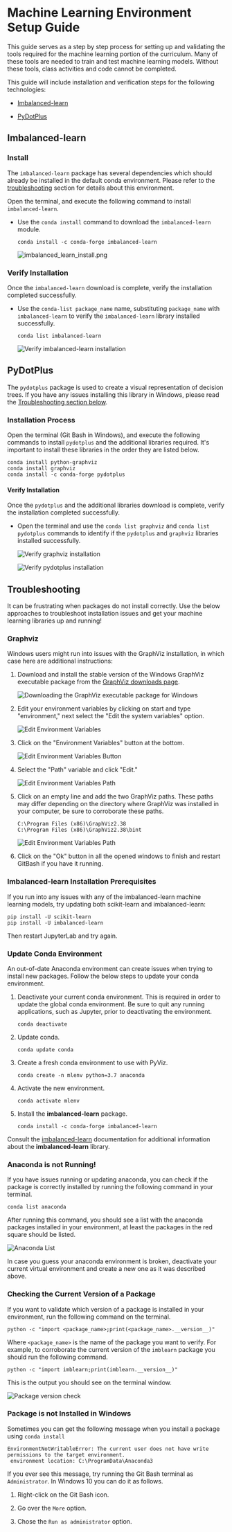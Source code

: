 # Machine Learning Environment Setup Guide

This guide serves as a step by step process for setting up and validating the tools required for the machine learning portion of the curriculum. Many of these tools are needed to train and test machine learning models. Without these tools, class activities and code cannot be completed.

This guide will include installation and verification steps for the following technologies:

* [Imbalanced-learn](#Imbalanced-learn)

* [PyDotPlus](#PyDotPlus)

## Imbalanced-learn

### Install

The `imbalanced-learn` package has several dependencies which should already be installed in the default conda environment. Please refer to the [troubleshooting](#Troubleshooting) section for details about this environment.

Open the terminal, and execute the following command to install `imbalanced-learn`.

* Use the `conda install` command to download the `imbalanced-learn` module.

  ```shell
  conda install -c conda-forge imbalanced-learn
  ```

  ![imbalanced_learn_install.png](Images/imbalanced_learn_install.png)

### Verify Installation

Once the `imbalanced-learn` download is complete, verify the installation completed successfully.

* Use the `conda-list package_name` name, substituting `package_name` with `imbalanced-learn` to verify the `imbalanced-learn` library installed successfully.

  ```shell
  conda list imbalanced-learn
  ```

  ![Verify imbalanced-learn installation](Images/imbalanced_learn_verify.png)

## PyDotPlus

The `pydotplus` package is used to create a visual representation of decision trees. If you have any issues installing this library in Windows, please read the [Troubleshooting section below](#Troubleshooting).

### Installation Process

Open the terminal (Git Bash in Windows), and execute the following commands to install `pydotplus` and the additional libraries required. It's important to install these libraries in the order they are listed below.

```shell
conda install python-graphviz
conda install graphviz
conda install -c conda-forge pydotplus
```

#### Verify Installation

Once the `pydotplus` and the additional libraries download is complete, verify the installation completed successfully.

* Open the terminal and use the `conda list graphviz` and `conda list pydotplus` commands to identify if the `pydotplus` and `graphviz` libraries installed successfully.

  ![Verify graphviz installation](Images/graphviz-verify.png)

  ![Verify pydotplus installation](Images/pydotplus-verify.png)


## Troubleshooting

It can be frustrating when packages do not install correctly. Use the below approaches to troubleshoot installation issues and get your machine learning libraries up and running!

### Graphviz

Windows users might run into issues with the GraphViz installation, in which case here are additional instructions:

1. Download and install the stable version of the Windows GraphViz executable package from the [GraphViz downloads page](https://www.graphviz.org/download/).

   ![Downloading the GraphViz executable package for Windows](Images/graphviz_win_app.gif)

2. Edit your environment variables by clicking on start and type "environment," next select the "Edit the system variables" option.

    ![Edit Environment Variables](Images/edit-system-var-win.gif)

3. Click on the "Environment Variables" button at the bottom.

    ![Edit Environment Variables Button](Images/graphvizev.png)

4. Select the "Path" variable and click "Edit."

    ![Edit Environment Variables Path](Images/graphvizev2.png)

5. Click on an empty line and add the two GraphViz paths. These paths may differ depending on the directory where GraphViz was installed in your computer, be sure to corroborate these paths.

    ```text
    C:\Program Files (x86)\GraphViz2.38
    C:\Program Files (x86)\GraphViz2.38\bint
    ```

    ![Edit Environment Variables Path](Images/graphvizev3.png)

6. Click on the "Ok" button in all the opened windows to finish and restart GitBash if you have it running.

### Imbalanced-learn Installation Prerequisites

If you run into any issues with any of the imbalanced-learn machine learning models, try updating both scikit-learn and imbalanced-learn:

```shell
pip install -U scikit-learn
pip install -U imbalanced-learn
```

Then restart JupyterLab and try again.

### Update Conda Environment

An out-of-date Anaconda environment can create issues when trying to install new packages. Follow the below steps to update your conda environment.

1. Deactivate your current conda environment. This is required in order to update the global conda environment. Be sure to quit any running applications, such as Jupyter, prior to deactivating the environment.

    ```shell
    conda deactivate
    ```

2. Update conda.

    ```shell
    conda update conda
    ```

3. Create a fresh conda environment to use with PyViz.

    ```shell
    conda create -n mlenv python=3.7 anaconda
    ```

4. Activate the new environment.

    ```shell
    conda activate mlenv
    ```

5. Install the **imbalanced-learn** package.

    ```shell
    conda install -c conda-forge imbalanced-learn
    ```

Consult the [imbalanced-learn](https://imbalanced-learn.readthedocs.io/en/stable/) documentation for additional information about the **imbalanced-learn** library.

### Anaconda is not Running!

If you have issues running or updating anaconda, you can check if the package is correctly installed by running the following command in your terminal.

```shell
conda list anaconda
```

After running this command, you should see a list with the anaconda packages installed in your environment, at least the packages in the red square should be listed.

![Anaconda List](Images/anaconda-env-list.png)

In case you guess your anaconda environment is broken, deactivate your current virtual environment and create a new one as it was described above.

### Checking the Current Version of a Package

If you want to validate which version of a package is installed in your environment, run the following command on the terminal.

```shell
python -c "import <package_name>;print(<package_name>.__version__)"
```

Where `<package_name>` is the name of the package you want to verify. For example, to corroborate the current version of the `imblearn` package you should run the following command.

```shell
python -c "import imblearn;print(imblearn.__version__)"
```

This is the output you should see on the terminal window.

![Package version check](Images/package-version.png)


### Package is not Installed in Windows

Sometimes you can get the following message when you install a package using `conda install`

```shell
EnvironmentNotWritableError: The current user does not have write permissions to the target environment.
 environment location: C:\ProgramData\Anaconda3
```

If you ever see this message, try running the Git Bash terminal as `Administrator`. In Windows 10 you can do it as follows.

1. Right-click on the Git Bash icon.

2. Go over the `More` option.

3. Chose the `Run as administrator` option.

